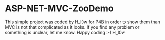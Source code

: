# ASP-NET-MVC-ZooDemo
This simple project was coded by H_l0w for P4B in order to show them than MVC is not that complicated as it looks.
If you find any problem or something is unclear, let me know.
Happy coding :-)
H_l0w
